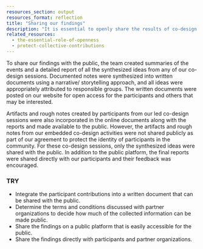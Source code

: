 ```yaml
---
resources_section: output
resources_format: reflection
title: "Sharing our findings"
description: "It is essential to openly share the results of co-design events with the participants and the community."
related_resources:
  - the-essential-role-of-openness
  - protect-collective-contributions  
---
```


To share our findings with the public, the team created summaries of the events and a detailed report of all the synthesized ideas from any of our co-design sessions. Documented notes were synthesized into written documents using a narrative/ storytelling approach, and all ideas were appropriately attributed to responsible groups. The written documents were posted on our website for open access for the participants and others that may be interested. 


Artifacts and rough notes created by participants from our led co-design sessions were also incorporated in the online documents along with the reports and made available to the public. However, the artifacts and rough notes from our embedded co-design activities were not shared publicly as part of our agreement to protect the identity of participants in the community. For these co-design sessions, only the synthesized ideas were shared with the public. In addition to the public platform, the final reports were shared directly with our participants and their feedback was encouraged.

### TRY

- Integrate the participant contributions into a written document that can be shared with the public.
- Determine the terms and conditions discussed with partner organizations to decide how much of the collected information can be made public. 
- Share the findings on a public platform that is easily accessible for the public. 
- Share the findings directly with participants and partner organizations.